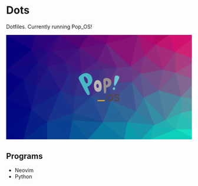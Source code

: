 # Dots

Dotfiles. Currently running Pop_OS!

![Pop_OS](pop_os.png)


## Programs

* Neovim
* Python

